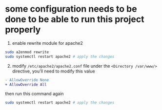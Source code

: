 

# some configuration needs to be done to be able to run this project properly 

1. enable rewrite module for apache2
```sh
sudo a2enmod rewrite
sudo systemctl restart apache2 # apply the changes
```

2. modify `/etc/apache2/apache2.conf` file
under the `<Directory /var/www/>` directive, you'll need to modify this value
```diff
- AllowOverride None
+ AllowOverride All
```
then run this command again
```sh
sudo systemctl restart apache2 # apply the changes
```